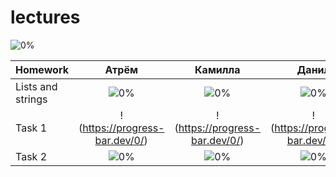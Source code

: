 # lectures
![0%](https://progress-bar.dev/0/)

| Homework                    | Атрём   | Камилла | Данил   |
| --------------------------- |:--------------------------------:|:--------------------------------:|:--------------------------------:|
| Lists and strings           |![0%](https://progress-bar.dev/0/)|![0%](https://progress-bar.dev/0/)|![0%](https://progress-bar.dev/0/)|
| Task 1                      |!(https://progress-bar.dev/0/)|!(https://progress-bar.dev/0/)|!(https://progress-bar.dev/0/)|
| Task 2                      |![0%](https://progress-bar.dev/0/)|![0%](https://progress-bar.dev/0/)|![0%](https://progress-bar.dev/0/)|
